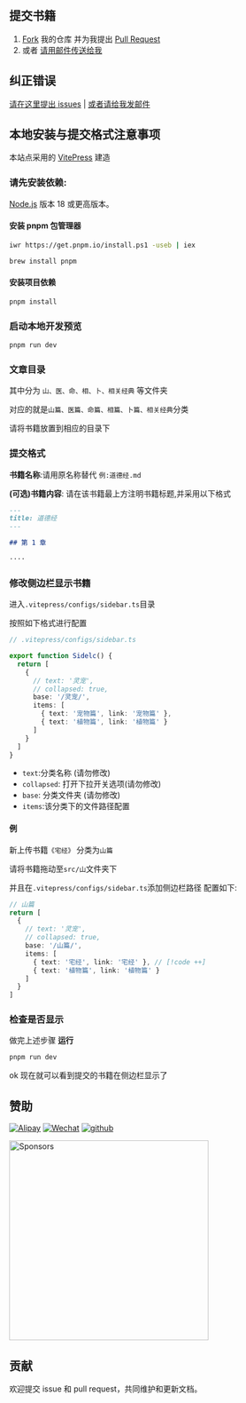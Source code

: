 ## 提交书籍

1. [Fork](https://github.com/Theo-messi/xx.theovan.cn/fork) 我的仓库 并为我提出 [Pull Request](https://github.com/Theo-messi/xx.theovan.cn/pulls)
2. 或者 [请用邮件传送给我](mailto:fanxiaobin422@gmail.com)

## 纠正错误

[请在这里提出 issues](https://github.com/Theo-messi/xx.theovan.cn/issues) | [或者请给我发邮件](mailto:fanxiaobin422@gmail.com)

## 本地安装与提交格式注意事项

本站点采用的 [VitePress](https://vitepress.dev/) 建造

### 请先安装依赖:

[Node.js](https://nodejs.org/en) 版本 18 或更高版本。

#### 安装 pnpm 包管理器

```sh
iwr https://get.pnpm.io/install.ps1 -useb | iex
```

```sh
brew install pnpm
```

#### 安装项目依赖

```sh
pnpm install
```

### 启动本地开发预览

```sh
pnpm run dev
```

### 文章目录

其中分为 `山、医、命、相、卜、相关经典` 等文件夹

对应的就是`山篇、医篇、命篇、相篇、卜篇、相关经典`分类

请将书籍放置到相应的目录下

### 提交格式

**书籍名称**:请用原名称替代 `例:道德经.md`

**(可选)书籍内容**:
请在该书籍最上方注明书籍标题,并采用以下格式

```md
---
title: 道德经
---

## 第 1 章

····
```

### 修改侧边栏显示书籍

进入`.vitepress/configs/sidebar.ts`目录

按照如下格式进行配置

```ts
// .vitepress/configs/sidebar.ts

export function Sidelc() {
  return [
    {
      // text: '灵宠',
      // collapsed: true,
      base: '/灵宠/',
      items: [
        { text: '宠物篇', link: '宠物篇' },
        { text: '植物篇', link: '植物篇' }
      ]
    }
  ]
}
```

- `text`:分类名称 (请勿修改)
- `collapsed`: 打开下拉开关选项(请勿修改)
- `base`: 分类文件夹 (请勿修改)
- `items`:该分类下的文件路径配置

#### 例

新上传书籍`《宅经》`
分类为`山篇`

请将书籍拖动至`src/山`文件夹下

并且在`.vitepress/configs/sidebar.ts`添加侧边栏路径
配置如下:

```ts
// 山篇
return [
  {
    // text: '灵宠',
    // collapsed: true,
    base: '/山篇/',
    items: [
      { text: '宅经', link: '宅经' }, // [!code ++]
      { text: '植物篇', link: '植物篇' }
    ]
  }
]
```

### 检查是否显示

做完上述步骤 **运行**

```sh
pnpm run dev
```

ok 现在就可以看到提交的书籍在侧边栏显示了

## 赞助

[![Alipay](https://img.shields.io/badge/Alipay-3a3c3b?style=flat-square&logo=Alipay&labelColor=3a3c3b)](https://i.theovan.cn/docs/202405201752089.jpg)
[![Wechat](https://img.shields.io/badge/Wechat-3a3c3b?style=flat-square&logo=Wechat&labelColor=3a3c3b)](https://i.theovan.cn/docs/202405201752087.jpg)
[![github](https://img.shields.io/badge/Github-Sponsors-3a3c3b?style=flat-square&logo=githubsponsors&labelColor=3a3c3b)](https://github.com/sponsors/Theo-messi)

<img width="360" src="https://i.theovan.cn/docs/202405201759098.jpg" alt='Sponsors'></a>

## 贡献

欢迎提交 issue 和 pull request，共同维护和更新文档。
